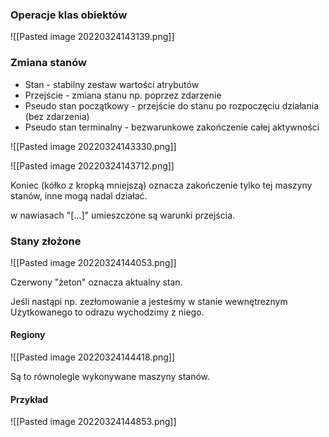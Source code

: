 ### Operacje klas obiektów

![[Pasted image 20220324143139.png]]

### Zmiana stanów
- Stan - stabilny zestaw wartości atrybutów
- Przejście - zmiana stanu np. poprzez zdarzenie
- Pseudo stan początkowy - przejście do stanu po rozpoczęciu działania (bez zdarzenia)
- Pseudo stan terminalny - bezwarunkowe zakończenie całej aktywności

![[Pasted image 20220324143330.png]]

![[Pasted image 20220324143712.png]]

Koniec (kółko z kropką mniejszą) oznacza zakończenie tylko tej maszyny stanów, inne mogą nadal działać.

w nawiasach "\[...\]" umieszczone są warunki przejścia. 

### Stany złożone
![[Pasted image 20220324144053.png]]

Czerwony "żeton" oznacza aktualny stan.

Jeśli nastąpi np. zezłomowanie a jesteśmy w stanie wewnętreznym Użytkowanego to odrazu wychodzimy z niego.

#### Regiony
![[Pasted image 20220324144418.png]]

Są to równolegle wykonywane maszyny stanów.

#### Przykład
![[Pasted image 20220324144853.png]]

